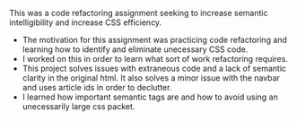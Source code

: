 This was a code refactoring assignment seeking to increase semantic intelligibility and increase CSS efficiency.

- The motivation for this assignment was practicing code refactoring and learning how to identify and eliminate unecessary CSS code. 
- I worked on this in order to learn what sort of work refactoring requires.
- This project solves issues with extraneous code and a lack of semantic clarity in the original html. It also solves a minor issue with the navbar and uses article ids in order to declutter. 
- I learned how important semantic tags are and how to avoid using an unecessarily large css packet. 

# <title here>

## Description

Put a description here....

## Table-of-Contents
* [Usage](#usage)
* [URL (github repository)](#urlrepo)
* [Screenshot](#screenshot)

## Usage 

This website is intended as a mockup landing page for a company focused on SEO and online management. This repository holds only the front page. It can be read and has several nav links at the top to take the reader to the intended section. 
    
Repository URL: https://github.com/thegabe101/week-1-refactor-challenge-02

Deploy URL: https://thegabe101.github.io/week-1-refactor-challenge-02/

![landing page screenshot](https://user-images.githubusercontent.com/104788842/174419120-c4f6b84f-3bde-41a4-a999-5396f7a03d92.jpg)
![landing-page-screenshot-2](https://user-images.githubusercontent.com/104788842/174419221-76da2dbe-0b31-4c80-86c6-e2ce40edc309.jpg)